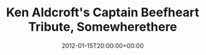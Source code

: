 ---
templateKey: event
guid: 0896e7d0-6eab-11ea-99c5-002590d1d1b0
date: 2012-01-15T20:00:00+00:00
eventTime: '8pm'
title: "Ken Aldcroft's Captain Beefheart Tribute, Somewherethere"
artist: "Ken Aldcroft's Captain Beefheart Tribute"
city: Toronto
venue: Somewherethere
group: Tim Shia
guests: Felicity Williams, Tim Shia, Rob Pilonen, Nate Renner, et al
---